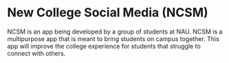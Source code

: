 # New College Social Media (NCSM)
NCSM is an app being developed by a group of students at NAU. NCSM is a multipurpose app that is meant to bring students on campus together. This app will improve the college experience for students that struggle to connect with others. 
